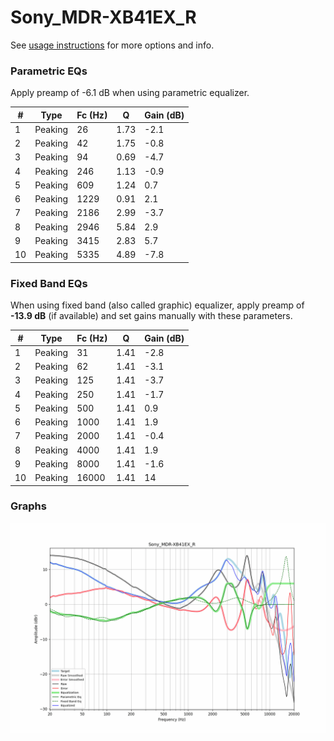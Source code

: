 # Sony_MDR-XB41EX_R
See [usage instructions](https://github.com/jaakkopasanen/AutoEq#usage) for more options and info.

### Parametric EQs
Apply preamp of -6.1 dB when using parametric equalizer.

|   # | Type    |   Fc (Hz) |    Q |   Gain (dB) |
|-----|---------|-----------|------|-------------|
|   1 | Peaking |        26 | 1.73 |        -2.1 |
|   2 | Peaking |        42 | 1.75 |        -0.8 |
|   3 | Peaking |        94 | 0.69 |        -4.7 |
|   4 | Peaking |       246 | 1.13 |        -0.9 |
|   5 | Peaking |       609 | 1.24 |         0.7 |
|   6 | Peaking |      1229 | 0.91 |         2.1 |
|   7 | Peaking |      2186 | 2.99 |        -3.7 |
|   8 | Peaking |      2946 | 5.84 |         2.9 |
|   9 | Peaking |      3415 | 2.83 |         5.7 |
|  10 | Peaking |      5335 | 4.89 |        -7.8 |

### Fixed Band EQs
When using fixed band (also called graphic) equalizer, apply preamp of **-13.9 dB** (if available) and set gains manually with these parameters.

|   # | Type    |   Fc (Hz) |    Q |   Gain (dB) |
|-----|---------|-----------|------|-------------|
|   1 | Peaking |        31 | 1.41 |        -2.8 |
|   2 | Peaking |        62 | 1.41 |        -3.1 |
|   3 | Peaking |       125 | 1.41 |        -3.7 |
|   4 | Peaking |       250 | 1.41 |        -1.7 |
|   5 | Peaking |       500 | 1.41 |         0.9 |
|   6 | Peaking |      1000 | 1.41 |         1.9 |
|   7 | Peaking |      2000 | 1.41 |        -0.4 |
|   8 | Peaking |      4000 | 1.41 |         1.9 |
|   9 | Peaking |      8000 | 1.41 |        -1.6 |
|  10 | Peaking |     16000 | 1.41 |        14   |

### Graphs
![](./Sony_MDR-XB41EX_R.png)
